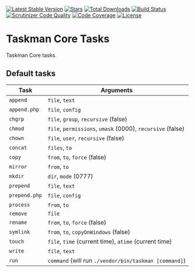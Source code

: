 [![Latest Stable Version](https://img.shields.io/github/release/php-taskman/core-tasks.svg?style=flat-square)](https://packagist.org/packages/phptaskman/coretasks)
 [![Stars](https://img.shields.io/github/stars/php-taskman/core-tasks.svg?style=flat-square)](https://github.com/php-taskman/core-tasks)
 [![Total Downloads](https://img.shields.io/packagist/dt/phptaskman/coretasks.svg?style=flat-square)](https://packagist.org/packages/phptaskman/coretasks)
 [![Build Status](https://img.shields.io/travis/php-taskman/core-tasks/master.svg?style=flat-square)](https://travis-ci.org/php-taskman/core-tasks)
 [![Scrutinizer Code Quality](https://img.shields.io/scrutinizer/g/php-taskman/core-tasks.svg?style=flat-square)](https://scrutinizer-ci.com/g/php-taskman/core-tasks/?branch=master)
 [![Code Coverage](https://img.shields.io/scrutinizer/coverage/g/php-taskman/core-tasks.svg?style=flat-square)](https://scrutinizer-ci.com/g/php-taskman/core-tasks/?branch=master)
 [![License](https://img.shields.io/github/license/php-taskman/core-tasks.svg?style=flat-square)](https://packagist.org/packages/phptaskman/coretasks)
 
# Taskman Core Tasks

Taskman Core tasks.

## Default tasks

| Task          | Arguments |
| ------------- | --------- |
| `append`      | `file`, `text` |
| `append.php`  | `file`, `config` |
| `chgrp`       | `file`, `group`, `recursive` (false) |
| `chmod`       | `file`, `permissions`, `umask` (0000), `recursive` (false) |
| `chown`       | `file`, `user`, `recursive` (false) |
| `concat`      | `files`, `to` |
| `copy`        | `from`, `to`, `force` (false) |
| `mirror`      | `from`, `to` |
| `mkdir`       | `dir`, `mode` (0777) |
| `prepend`     | `file`, `text` |
| `prepend.php` | `file`, `config` |
| `process`     | `from`, `to` |
| `remove`      | `file` |
| `rename`      | `from`, `to`, `force` (false) |
| `symlink`     | `from`, `to`, `copyOnWindows` (false) |
| `touch`       | `file`, `time` (current time), `atime` (current time) |
| `write`       | `file`, `text` |
| `run`         | `command` (will run `./vendor/bin/taskman [command]`) |
